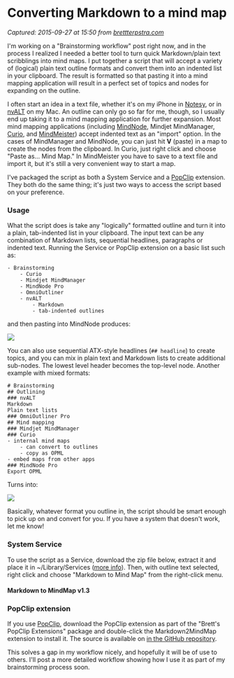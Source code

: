 # Converting Markdown to a mind map

_Captured: 2015-09-27 at 15:50 from [brettterpstra.com](http://brettterpstra.com/2013/08/18/markdown-to-mind-map/)_

I'm working on a "Brainstorming workflow" post right now, and in the process I realized I needed a better tool to turn quick Markdown/plain text scribblings into mind maps. I put together a script that will accept a variety of (logical) plain text outline formats and convert them into an indented list in your clipboard. The result is formatted so that pasting it into a mind mapping application will result in a perfect set of topics and nodes for expanding on the outline.

I often start an idea in a text file, whether it's on my iPhone in [Notesy](https://itunes.apple.com/us/app/notesy-for-dropbox/id386095500?mt=8&at=10l4tL&ct=md2mm), or in [nvALT](http://brettterpstra.com/projects/nvalt/) on my Mac. An outline can only go so far for me, though, so I usually end up taking it to a mind mapping application for further expansion. Most mind mapping applications (including [MindNode](https://itunes.apple.com/app/mindnode-pro/id402398561?mt=12&at=10l4tL&ct=md2mm), Mindjet MindManager, [Curio](http://www.zengobi.com/products/curio/), and [MindMeister](http://www.mindmeister.com/)) accept indented text as an "import" option. In the cases of MindManager and MindNode, you can just hit **V** (paste) in a map to create the nodes from the clipboard. In Curio, just right click and choose "Paste as… Mind Map." In MindMeister you have to save to a text file and import it, but it's still a very convenient way to start a map.

I've packaged the script as both a System Service and a [PopClip](http://pilotmoon.com/popclip/) extension. They both do the same thing; it's just two ways to access the script based on your preference.

### Usage

What the script does is take any "logically" formatted outline and turn it into a plain, tab-indented list in your clipboard. The input text can be any combination of Markdown lists, sequential headlines, paragraphs or indented text. Running the Service or PopClip extension on a basic list such as:
    
    
    - Brainstorming
    	- Curio
    	- Mindjet MindManager
    	- MindNode Pro
    	- OmniOutliner
    	- nvALT
    		- Markdown
    		- tab-indented outlines

and then pasting into MindNode produces:

![](http://brettterpstra.com/uploads/2013/08/md2mm-outline@2x.jpg)

You can also use sequential ATX-style headlines (`## headline`) to create topics, and you can mix in plain text and Markdown lists to create additional sub-nodes. The lowest level header becomes the top-level node. Another example with mixed formats:
    
    
    # Brainstorming
    ## Outlining
    ### nvALT
    Markdown
    Plain text lists
    ### OmniOutliner Pro
    ## Mind mapping
    ### Mindjet MindManager
    ### Curio
    - internal mind maps
    	- can convert to outlines
    	- copy as OPML
    - embed maps from other apps
    ### MindNode Pro
    Export OPML

Turns into:

![](http://brettterpstra.com/uploads/2013/08/md2mm-complex@2x.jpg)

Basically, whatever format you outline in, the script should be smart enough to pick up on and convert for you. If you have a system that doesn't work, let me know!

### System Service

To use the script as a Service, download the zip file below, extract it and place it in ~/Library/Services ([more info](http://brettterpstra.com/howtos/install-an-os-x-system-service/)). Then, with outline text selected, right click and choose "Markdown to Mind Map" from the right-click menu.

#### Markdown to MindMap v1.3

### PopClip extension

If you use [PopClip](http://pilotmoon.com/popclip/), download the PopClip extension as part of the "Brett's PopClip Extensions" package and double-click the Markdown2MindMap extension to install it. The source is available on [in the GitHub repository](https://github.com/ttscoff/popclipextensions).

This solves a gap in my workflow nicely, and hopefully it will be of use to others. I'll post a more detailed workflow showing how I use it as part of my brainstorming process soon.
